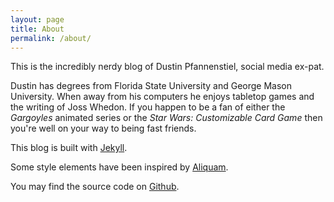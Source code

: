 ```yaml
---
layout: page
title: About
permalink: /about/
---
```

This is the incredibly nerdy blog of Dustin Pfannenstiel, social media ex-pat.

Dustin has degrees from Florida State University and George Mason University.  When away from his computers he enjoys tabletop games and the writing of Joss Whedon. If you happen to be a fan of either the *Gargoyles* animated series or the *Star Wars: Customizable Card Game* then you\'re well on your way to being fast friends.

This blog is built with [Jekyll](https://jekyllrb.com).

Some style elements have been inspired by [Aliquam](http://jekyllthemes.org/themes/aliquam/).

You may find the source code on [Github](https://github.com/dpfannenstiel/dpfannenstiel.github.io).
